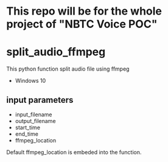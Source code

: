 # This repo will be for the whole project of "NBTC Voice POC" 

# split_audio_ffmpeg
This python function split audio file using ffmpeg
- Windows 10 

## input parameters
- input_filename
- output_filename
- start_time
- end_time
- ffmpeg_location

Default ffmpeg_location is embeded into the function.

